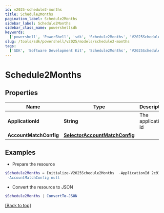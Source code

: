 ```yaml
---
id: v2025-schedule2-months
title: Schedule2Months
pagination_label: Schedule2Months
sidebar_label: Schedule2Months
sidebar_class_name: powershellsdk
keywords:
  ['powershell', 'PowerShell', 'sdk', 'Schedule2Months', 'V2025Schedule2Months']
slug: /tools/sdk/powershell/v2025/models/schedule2-months
tags:
  ['SDK', 'Software Development Kit', 'Schedule2Months', 'V2025Schedule2Months']
---
```


# Schedule2Months

## Properties

| Name | Type | Description | Notes |
| --- | --- | --- | --- |
| **ApplicationId** | **String** | The application id | [optional] |
| **AccountMatchConfig** | [**SelectorAccountMatchConfig**](selector-account-match-config) |  | [optional] |

## Examples

- Prepare the resource

```powershell
$Schedule2Months = Initialize-V2025Schedule2Months  -ApplicationId 2c91808874ff91550175097daaec161c" `
 -AccountMatchConfig null
```

- Convert the resource to JSON

```powershell
$Schedule2Months | ConvertTo-JSON
```

[[Back to top]](#)
